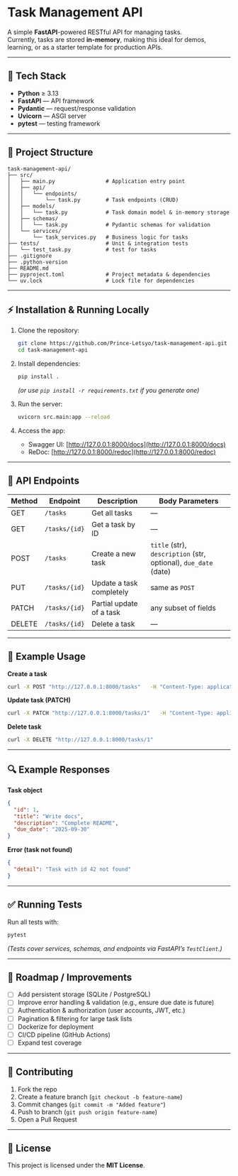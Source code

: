 # Task Management API

A simple **FastAPI**-powered RESTful API for managing tasks.  
Currently, tasks are stored **in-memory**, making this ideal for demos, learning, or as a starter template for production APIs.

---

## 🚀 Tech Stack

- **Python** ≥ 3.13  
- **FastAPI** — API framework  
- **Pydantic** — request/response validation  
- **Uvicorn** — ASGI server  
- **pytest** — testing framework  

---

## 📂 Project Structure

```
task-management-api/
├── src/
│   ├── main.py                # Application entry point
│   ├── api/
│   │   └── endpoints/
│   │       └── task.py        # Task endpoints (CRUD)
│   ├── models/
│   │   └── task.py            # Task domain model & in-memory storage
│   ├── schemas/
│   │   └── task.py            # Pydantic schemas for validation
│   └── services/
│       └── task_services.py   # Business logic for tasks
├── tests/                     # Unit & integration tests
│   └── test_task.py           # test for tasks                    
├── .gitignore
├── .python-version
├── README.md
├── pyproject.toml             # Project metadata & dependencies
└── uv.lock                    # Lock file for dependencies
```

---

## ⚡ Installation & Running Locally

1. Clone the repository:
   ```bash
   git clone https://github.com/Prince-Letsyo/task-management-api.git
   cd task-management-api
   ```

2. Install dependencies:
   ```bash
   pip install .
   ```
   *(or use `pip install -r requirements.txt` if you generate one)*

3. Run the server:
   ```bash
   uvicorn src.main:app --reload
   ```

4. Access the app:
   - Swagger UI: [http://127.0.0.1:8000/docs](http://127.0.0.1:8000/docs)
   - ReDoc: [http://127.0.0.1:8000/redoc](http://127.0.0.1:8000/redoc)

---

## 📡 API Endpoints

| Method | Endpoint        | Description              | Body Parameters |
|--------|----------------|--------------------------|----------------|
| GET    | `/tasks`       | Get all tasks            | — |
| GET    | `/tasks/{id}`  | Get a task by ID         | — |
| POST   | `/tasks`       | Create a new task        | `title` (str), `description` (str, optional), `due_date` (date) |
| PUT    | `/tasks/{id}`  | Update a task completely | same as `POST` |
| PATCH  | `/tasks/{id}`  | Partial update of a task | any subset of fields |
| DELETE | `/tasks/{id}`  | Delete a task            | — |

---

## 📝 Example Usage

**Create a task**
```bash
curl -X POST "http://127.0.0.1:8000/tasks"   -H "Content-Type: application/json"   -d '{"title":"Write docs","description":"Complete README","due_date":"2025-09-30"}'
```

**Update task (PATCH)**
```bash
curl -X PATCH "http://127.0.0.1:8000/tasks/1"   -H "Content-Type: application/json"   -d '{"title":"Write detailed docs"}'
```

**Delete task**
```bash
curl -X DELETE "http://127.0.0.1:8000/tasks/1"
```

---

## 🔍 Example Responses

**Task object**
```json
{
  "id": 1,
  "title": "Write docs",
  "description": "Complete README",
  "due_date": "2025-09-30"
}
```

**Error (task not found)**
```json
{
  "detail": "Task with id 42 not found"
}
```

---

## ✅ Running Tests

Run all tests with:
```bash
pytest
```

*(Tests cover services, schemas, and endpoints via FastAPI’s `TestClient`.)*

---

## 📌 Roadmap / Improvements

- [ ] Add persistent storage (SQLite / PostgreSQL)  
- [ ] Improve error handling & validation (e.g., ensure due date is future)  
- [ ] Authentication & authorization (user accounts, JWT, etc.)  
- [ ] Pagination & filtering for large task lists  
- [ ] Dockerize for deployment  
- [ ] CI/CD pipeline (GitHub Actions)  
- [ ] Expand test coverage  

---

## 🤝 Contributing

1. Fork the repo  
2. Create a feature branch (`git checkout -b feature-name`)  
3. Commit changes (`git commit -m "Added feature"`)  
4. Push to branch (`git push origin feature-name`)  
5. Open a Pull Request  

---

## 📜 License

This project is licensed under the **MIT License**.

